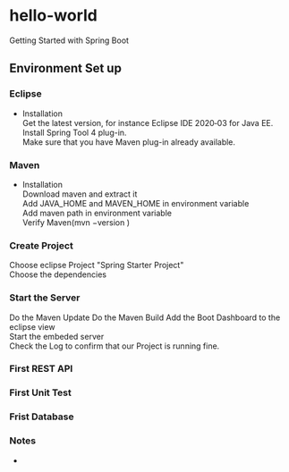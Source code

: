 # hello-world
Getting Started with Spring Boot

## Environment Set up
### Eclipse
- Installation  
Get the latest version, for instance Eclipse IDE 2020‑03 for Java EE.   
Install Spring Tool 4 plug-in.  
Make sure that you have Maven plug-in already available.  

### Maven   
- Installation  
Download maven and extract it  
Add JAVA_HOME and MAVEN_HOME in environment variable  
Add maven path in environment variable  
Verify Maven(mvn −version )  

### Create Project
Choose eclipse Project "Spring Starter Project"  
Choose the dependencies  

### Start the Server  
Do the Maven Update
Do the Maven Build
Add the Boot Dashboard to the eclipse view  
Start the embeded server  
Check the Log to confirm that our Project is running fine.  

### First REST API

### First Unit Test

### Frist Database


### Notes  
- 

